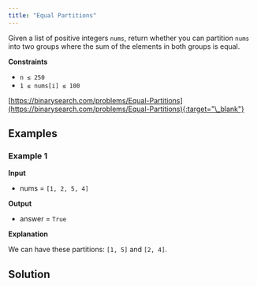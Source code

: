 ```yaml
---
title: "Equal Partitions"
---
```


Given a list of positive integers `nums`, return whether you can partition `nums` into two groups where the sum of the elements in both groups is equal.

**Constraints**

- `n ≤ 250`
- `1 ≤ nums[i] ≤ 100`

[https://binarysearch.com/problems/Equal-Partitions](https://binarysearch.com/problems/Equal-Partitions){:target="\_blank"}

## Examples

### Example 1

**Input**

- nums = `[1, 2, 5, 4]`

**Output**

- answer = `True`

**Explanation**

We can have these partitions: `[1, 5]` and `[2, 4]`.

## Solution

<script src="https://gist.github.com/yaeba/16da7be5123724fcf6eccc25581cef5a.js?file=Equal-Partitions.py"></script>
